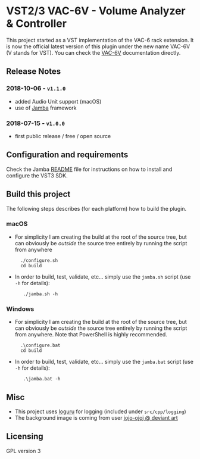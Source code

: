 VST2/3 VAC-6V - Volume Analyzer & Controller
============================================

This project started as a VST implementation of the VAC-6 rack extension. It is now the official latest version of this plugin under the new name VAC-6V (V stands for VST). You can check the [VAC-6V](https://pongasoft.com/vst/VAC-6V.html) documentation directly.

Release Notes
-------------

### 2018-10-06 - `v1.1.0`
* added Audio Unit support (macOS)
* use of [Jamba](https://github.com/pongasoft/jamba) framework

### 2018-07-15 - `v1.0.0`
* first public release / free / open source

Configuration and requirements
------------------------------
Check the Jamba [README](https://github.com/pongasoft/jamba/blob/master/README.md) file for instructions on how to install and configure the VST3 SDK.

Build this project
------------------

The following steps describes (for each platform) how to build the plugin.

### macOS

- For simplicity I am creating the build at the root of the source tree, but can obviously be *outside* the source tree entirely by running the script from anywhere

        ./configure.sh
        cd build

- In order to build, test, validate, etc... simply use the `jamba.sh` script (use `-h` for details):

         ./jamba.sh -h

### Windows

- For simplicity I am creating the build at the root of the source tree, but can obviously be *outside* the source tree entirely by running the script from anywhere. Note that PowerShell is highly recommended.

        .\configure.bat
        cd build

- In order to build, test, validate, etc... simply use the `jamba.bat` script (use `-h` for details):

         .\jamba.bat -h

Misc
----
- This project uses [loguru](https://github.com/emilk/loguru) for logging (included under `src/cpp/logging`)
- The background image is coming from user [jojo-ojoj @ deviant art](http://fav.me/d7dn7bl)

Licensing
---------
GPL version 3
